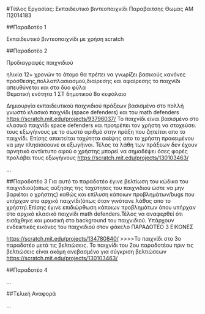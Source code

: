 #Τίτλος Εργασίας: Εκπαιδευτικό βιντεοπαιχνίδι
Παραβαιτσης Θωμας
ΑΜ Π2014183

##Παραδοτέο 1

Εκπαιδευτικό βιντεοπαιχνίδι με χρήση scratch

##Παραδοτέο 2

Προδιαγραφές παιχνιδιού

ηλικία 12+ χρονών
το άτομο θα πρέπει να γνωρίζει βασικούς κανόνες πρόσθεσης,πολλαπλασιασμού,διαίρεσης και αφαίρεσης
το παιχνίδι απευθύνεται και στα δύο φύλα  
Θεματική ενότητα 1 ΣΤ δημοτικού 8ο κεφάλαιο

Δημιουργία εκπαιδευτικού παιχνιδιού πράξεων βασισμένο στο πολλή γνωστό κλασικό παιχνίδι (space defenders) και του math defenders https://scratch.mit.edu/projects/93796037/
Το παιχνίδι είναι βασισμένο στο κλασικό παιχνίδι space defenders και προτρέπει τον χρήστη να στοχεύσει τους εξωγήινους με το σωστό αριθμό στην πράξη που ζητείται απο το παιχνίδι.
 Επίσης απαιτείται ταχύτητα  σκέψης απο το χρήστη προκειμένου να μην πλησιάσουνε οι εξωγήινοι.
 Τέλος τα λάθη των πράξεων δεν έχουν αρνητικό αντίκτυπο αφού ο χρήστης μπορεί να σημαδέψει όσες φορές προλάβει τους εξωγήινους
https://scratch.mit.edu/projects/130103463/
 

…

##Παραδοτέο 3
Για αυτό το παραδοτέο έγινε βελτίωση του κώδικα του παιχνιδιού(οπως αύξησης της ταχύτητας του παιχνιδιού ώστε να μην βαριέται ο χρήστης) καθώς και επίλυση κάποιων προβλημάτων/bugs που υπήρχαν στο 
αρχικό παιχνίδι(όπως όταν γινότανε λάθος απο το χρήστη).Επίσης έγινε επιδιώρθωση κάποιων προβλημάτων όπου υπήρχαν στο αρχικό κλασικό παιχνίδι math defenders.Τέλος να
αναφερθεί ότι εισάχθηκε και μουσική στο background του παιχνιδιού.
Υπάρχουν ενδεικτικές εικόνες του παιχνιδιού στον φάκελο ΠΑΡΑΔΟΤΕΟ 3 ΕΙΚΟΝΕΣ


https://scratch.mit.edu/projects/134780840/    >>>>Το παιχνίδι στο 3ο παραδοτέο μετά τις βελτιώσεις.
Το παιχνίδι του 2ου παραδοτέου πριν τις βελτιώσεις είναι ακόμη ανεβασμένο για σύγκριση βελτιώσεων https://scratch.mit.edu/projects/130103463/

##Παραδοτέο 4

...

##Tελική Αναφορά

...
